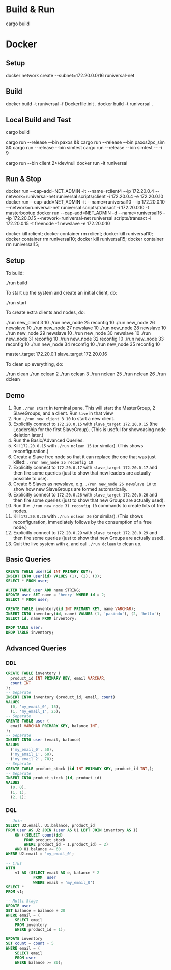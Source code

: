 # Build & Run

cargo build

# Docker

## Setup
docker network create --subnet=172.20.0.0/16 runiversal-net

## Build
docker build -t runiversal -f Dockerfile.init .
docker build -t runiversal .

## Local Build and Test
cargo build

cargo run --release --bin paxos &&
cargo run --release --bin paxos2pc_sim &&
cargo run --release --bin simtest
cargo run --release --bin simtest -- -i 9

cargo run --bin client 2>/dev/null
docker run -it runiversal

## Run & Stop
docker run --cap-add=NET_ADMIN -it --name=rclient4 --ip 172.20.0.4 --network=runiversal-net runiversal scripts/client -i 172.20.0.4 -e 172.20.0.10
docker run --cap-add=NET_ADMIN -it --name=runiversal10 --ip 172.20.0.10 --network=runiversal-net runiversal scripts/transact -i 172.20.0.10 -t masterbootup
docker run --cap-add=NET_ADMIN -d --name=runiversal15 --ip 172.20.0.15 --network=runiversal-net runiversal scripts/transact -i 172.20.0.15 -t freenode -f newslave -e 172.20.0.10

docker kill rclient; docker container rm rclient;
docker kill runiversal10; docker container rm runiversal10;
docker kill runiversal15; docker container rm runiversal15;

## Setup
To build:

./run build

To start up the system and create an initial client, do:

./run start

To create extra clients and nodes, do:

./run new_client 3 10
./run new_node 25 reconfig 10
./run new_node 26 newslave 10
./run new_node 27 newslave 10
./run new_node 28 newslave 10
./run new_node 29 newslave 10
./run new_node 30 newslave 10
./run new_node 31 reconfig 10
./run new_node 32 reconfig 10
./run new_node 33 reconfig 10
./run new_node 34 reconfig 10
./run new_node 35 reconfig 10

master_target 172.20.0.1
slave_target 172.20.0.16

To clean up everything, do:

./run clean
./run cclean 2
./run cclean 3
./run nclean 25
./run nclean 26
./run dclean

## Demo
1. Run `./run start` in terminal pane. This will start the MasterGroup, 2 SlaveGroups, and a client. Run `live` in that view
3. Run `./run new_client 3 10` to start a new client.
2. Explicitly connect to `172.20.0.15` with `slave_target 172.20.0.15` (the Leadership for the first SlaveGroup). (This is useful for showcasing node deletion later.)
4. Run the Basic/Advanced Queries.
5. Kill `172.20.0.15` with `./run nclean 15` (or similar). (This shows reconfiguration.)
6. Create a Slave free node so that it can replace the one that was just killed: `./run new_node 25 reconfig 10`
7. Explicitly connect to `172.20.0.17` with `slave_target 172.20.0.17` and then fire some queries (just to show that new leaders are actually possible to use).
8. Create 5 Slaves as newslave, e.g. `./run new_node 26 newslave 10` to show how new SlaveGroups are formed automatically.
9. Explicitly connect to `172.20.0.26` with `slave_target 172.20.0.26` and then fire some queries (just to show that new Groups are actually used).
10. Run the `./run new_node 31 reconfig 10` commands to create lots of free nodes.
11. Kill `172.20.0.26` with `./run nclean 26` (or similar). (This shows reconfiguration, immediately follows by the consumption of a free node.)
12. Explicitly connect to `172.20.0.29` with `slave_target 172.20.0.29` and then fire some queries (just to show that new Groups are actually used). 
13. Quit the live system with `q`, and call `./run dclean` to clean up.

## Basic Queries
```sql
CREATE TABLE user(id INT PRIMARY KEY);
INSERT INTO user(id) VALUES (1), (2), (3);
SELECT * FROM user;

ALTER TABLE user ADD name STRING;
UPDATE user SET name = 'henry' WHERE id = 2;
SELECT * FROM user;

CREATE TABLE inventory(id INT PRIMARY KEY, name VARCHAR);
INSERT INTO inventory(id, name) VALUES (1, 'pasindu'), (2, 'hello');
SELECT id, name FROM inventory;

DROP TABLE user;
DROP TABLE inventory;
```

## Advanced Queries

### DDL
```sql
CREATE TABLE inventory (
  product_id INT PRIMARY KEY, email VARCHAR, 
  count INT
);
-- Separate
INSERT INTO inventory (product_id, email, count) 
VALUES 
  (0, 'my_email_0', 15), 
  (1, 'my_email_1', 25);
-- Separate
CREATE TABLE user (
  email VARCHAR PRIMARY KEY, balance INT, 
);
-- Separate
INSERT INTO user (email, balance) 
VALUES 
  ('my_email_0', 50), 
  ('my_email_1', 60), 
  ('my_email_2', 70);
-- Separate
CREATE TABLE product_stock (id INT PRIMARY KEY, product_id INT,);
-- Separate
INSERT INTO product_stock (id, product_id) 
VALUES 
  (0, 0), 
  (1, 1), 
  (2, 1);
```
### DQL

```sql
-- Join
SELECT U2.email, U1.balance, product_id
FROM user AS U2 JOIN (user AS U1 LEFT JOIN inventory AS I)
    ON ((SELECT count(id) 
        FROM product_stock
        WHERE product_id = I.product_id) = 2)
    AND U1.balance <= 60
WHERE U2.email = 'my_email_0';

-- CTEs
WITH
    v1 AS (SELECT email AS e, balance * 2
            FROM  user
            WHERE email = 'my_email_0')
SELECT *
FROM v1;

-- Multi Stage
UPDATE user
SET balance = balance + 20
WHERE email = (
    SELECT email
    FROM inventory
    WHERE product_id = 1);

UPDATE inventory
SET count = count + 5
WHERE email = (
    SELECT email
    FROM user
    WHERE balance >= 80);
```